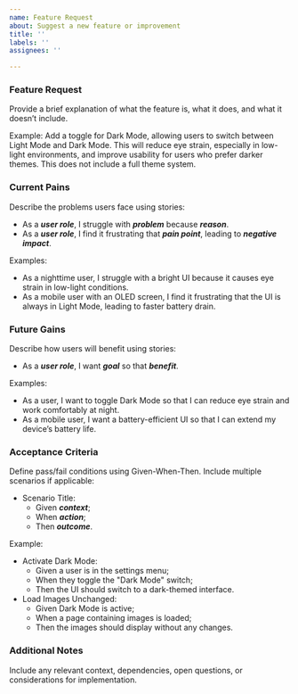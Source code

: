 ```yaml
---
name: Feature Request
about: Suggest a new feature or improvement
title: ''
labels: ''
assignees: ''

---
```


### Feature Request

Provide a brief explanation of what the feature is, what it does, and what it doesn’t include.

Example: Add a toggle for Dark Mode, allowing users to switch between Light Mode and Dark Mode. This will reduce eye strain, especially in low-light environments, and improve usability for users who prefer darker themes. This does not include a full theme system.

### Current Pains

Describe the problems users face using stories:
- As a ***user role***, I struggle with ***problem*** because ***reason***.
- As a ***user role***, I find it frustrating that ***pain point***, leading to ***negative impact***.

Examples:
- As a nighttime user, I struggle with a bright UI because it causes eye strain in low-light conditions.
- As a mobile user with an OLED screen, I find it frustrating that the UI is always in Light Mode, leading to faster battery drain.

### Future Gains

Describe how users will benefit using stories:
- As a ***user role***, I want ***goal*** so that ***benefit***.

Examples:
- As a user, I want to toggle Dark Mode so that I can reduce eye strain and work comfortably at night.
- As a mobile user, I want a battery-efficient UI so that I can extend my device’s battery life.

### Acceptance Criteria

Define pass/fail conditions using Given-When-Then. Include multiple scenarios if applicable:
- Scenario Title:
  - Given ***context***;
  - When ***action***;
  - Then ***outcome***.

Example:
- Activate Dark Mode:
  - Given a user is in the settings menu;
  - When they toggle the "Dark Mode" switch;
  - Then the UI should switch to a dark-themed interface.
- Load Images Unchanged:
  - Given Dark Mode is active;
  - When a page containing images is loaded;
  - Then the images should display without any changes.

### Additional Notes

Include any relevant context, dependencies, open questions, or considerations for implementation.
